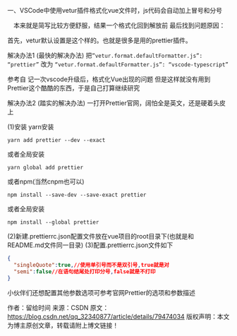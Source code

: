 一、VSCode中使用vetur插件格式化vue文件时，js代码会自动加上冒号和分号


　本来就是简写比较方便舒服，结果一个格式化回到解放前
最后找到问题原因：

首先，vetur默认设置是这个样的。也就是很多是用的prettier插件。


解决办法1 (最快的解决办法)
把`”vetur.format.defaultFormatter.js”: “prettier”` 改为 `“vetur.format.defaultFormatter.js”: “vscode-typescript” `

参考自 记一次vscode升级后，格式化Vue出现的问题
但是这样就没有用到Prettier这个酷酷的东西，于是自己打算继续研究

解决办法2 (踏实的解决办法)
一打开Prettier官网，阔怕全是英文，还是硬着头皮上

(1)安装
yarn安装

```shell
yarn add prettier --dev --exact
```

或者全局安装

```shell
yarn global add prettier
```

或者npm(当然cnpm也可以)

```shell
npm install --save-dev --save-exact prettier
```

或者全局安装

```shell
npm install --global prettier
```

(2)新建.prettierrc.json配置文件放在vue项目的root目录下(也就是和README.md文件同一目录)
(3)配置.prettierrc.json文件如下

```json
{
  "singleQuote":true,//使用单引号而不是双引号,true就是对
  "semi":false//在语句结尾处打印分号,false就是不打印
}
```

小伙伴们还想配置其他参数选项可参考官网Prettier的选项和参数描述



作者：留给时间 
来源：CSDN 
原文：https://blog.csdn.net/qq_32340877/article/details/79474034 
版权声明：本文为博主原创文章，转载请附上博文链接！